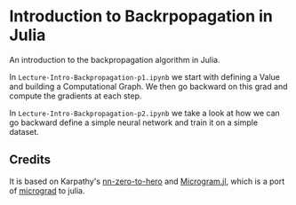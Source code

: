 # Introduction to Backrpopagation in Julia

An introduction to the backpropagation algorithm in Julia. 

In `Lecture-Intro-Backpropagation-p1.ipynb` we start with defining a Value and building a Computational Graph. We then go backward on this grad and compute the gradients at each step. 

In `Lecture-Intro-Backpropagation-p2.ipynb` we take a look at how we can go backward  define a simple neural network and train it on a simple dataset.


## Credits

It is based on Karpathy's [nn-zero-to-hero](https://github.com/karpathy/nn-zero-to-hero/tree/73c3fcc741f0ec104ca850b1fb0df90e7e8d4cde/lectures/micrograd) and [Microgram.jl](https://github.com/ajloza/Micrograd.jl), which is a port of [micrograd](https://github.com/karpathy/micrograd) to julia.  
